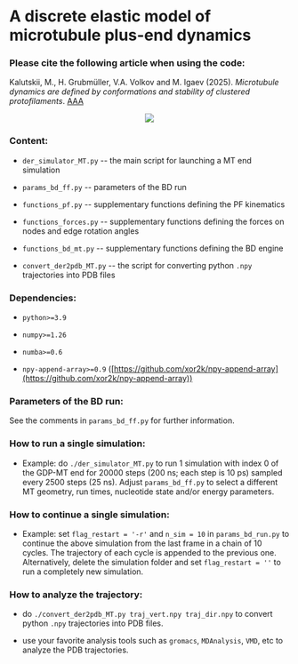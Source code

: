 # A discrete elastic model of microtubule plus-end dynamics

### Please cite the following article when using the code:

Kalutskii, M., H. Grubmüller, V.A. Volkov and M. Igaev (2025). *Microtubule dynamics are defined by conformations and stability of clustered protofilaments*. [AAA](https://doi.org/10.1073/pnas.2424263122)

<div align="center">
  <img src="mt_movie.gif">
</div>

### Content:

* `der_simulator_MT.py` -- the main script for launching a MT end simulation

* `params_bd_ff.py` -- parameters of the BD run

* `functions_pf.py` -- supplementary functions defining the PF kinematics

* `functions_forces.py` -- supplementary functions defining the forces on nodes and edge rotation angles

* `functions_bd_mt.py` -- supplementary functions defining the BD engine

* `convert_der2pdb_MT.py` -- the script for converting python `.npy` trajectories into PDB files

### Dependencies:

* `python>=3.9`

* `numpy>=1.26`

* `numba>=0.6`

* `npy-append-array>=0.9` ([https://github.com/xor2k/npy-append-array](https://github.com/xor2k/npy-append-array))

### Parameters of the BD run:

See the comments in `params_bd_ff.py` for further information.

### How to run a single simulation:

* Example: do `./der_simulator_MT.py` to run 1 simulation with index 0 of the GDP-MT end for 20000 steps
  (200 ns; each step is 10 ps) sampled every 2500 steps (25 ns). Adjust `params_bd_ff.py` to select a
  different MT geometry, run times, nucleotide state and/or energy parameters.

### How to continue a single simulation:

* Example: set `flag_restart = '-r'` and `n_sim = 10` in `params_bd_run.py` to continue the above simulation
  from the last frame in a chain of 10 cycles. The trajectory of each cycle is appended to the previous one.
  Alternatively, delete the simulation folder and set `flag_restart = ''` to run a completely new
  simulation.

### How to analyze the trajectory:

* do `./convert_der2pdb_MT.py traj_vert.npy traj_dir.npy` to convert python `.npy` trajectories into
  PDB files.

* use your favorite analysis tools such as `gromacs`, `MDAnalysis`, `VMD`, etc to analyze the PDB
  trajectories.


